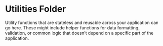 # Utilities Folder

Utility functions that are stateless and reusable across your application can go here. These might include helper functions for data formatting, validation, or common logic that doesn’t depend on a specific part of the application.
